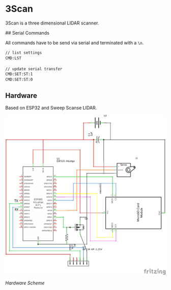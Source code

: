 # 3Scan
3Scan is a three dimensional LIDAR scanner.

## Serial Commands

All commands have to be send via serial and terminated with a `\n`.

```bash
// list settings
CMD:LST

// update serial transfer
CMD:SET:ST:1
CMD:SET:ST:0
```

## Hardware
Based on ESP32 and Sweep Scanse LIDAR.

![Scheme](hardware/ThreeScan_schem.png)

*Hardware Scheme*
